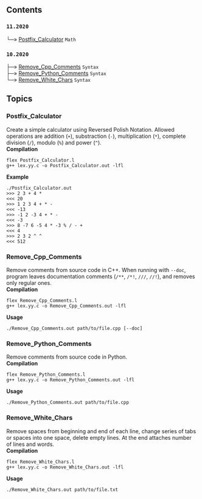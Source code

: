 ## Contents
### `11.2020`<br/>
└─» [Postfix_Calculator](#Postfix_Calculator) `Math`<br/>
### `10.2020`<br/>
├─» [Remove_Cpp_Comments](#Remove_Cpp_Comments) `Syntax`<br/>
├─» [Remove_Python_Comments](#Remove_Python_Comments) `Syntax`<br/>
└─» [Remove_White_Chars](#Remove_White_Chars) `Syntax`<br/>

## Topics

### Postfix_Calculator
Create a simple calculator using Reversed Polish Notation. Allowed operations are addition (`+`), substraction (`-`), multiplication (`*`), complete division (`/`), modulo (`%`) and power (`^`).<br/>
**Compilation**<br/>
```
flex Postfix_Calculator.l
g++ lex.yy.c -o Postfix_Calculator.out -lfl
```
**Example**<br/>
```
./Postfix_Calculator.out
>>> 2 3 + 4 *
<<< 20
>>> 1 2 3 4 + * -
<<< -13
>>> -1 2 -3 4 + * -
<<< -3
>>> 8 -7 6 -5 4 * -3 % / - +
<<< 4
>>> 2 3 2 ^ ^
<<< 512
```

### Remove_Cpp_Comments
Remove comments from source code in C++. When running with `--doc`, program leaves documentation comments (`/**`, `/*!`, `///`, `//!`), and removes only regular ones.<br/>
**Compilation**<br/>
```
flex Remove_Cpp_Comments.l
g++ lex.yy.c -o Remove_Cpp_Comments.out -lfl
```
**Usage**<br/>
```
./Remove_Cpp_Comments.out path/to/file.cpp [--doc]
```

### Remove_Python_Comments
Remove comments from source code in Python.<br/>
**Compilation**<br/>
```
flex Remove_Python_Comments.l
g++ lex.yy.c -o Remove_Python_Comments.out -lfl
```
**Usage**<br/>
```
./Remove_Python_Comments.out path/to/file.cpp
```

### Remove_White_Chars
Remove spaces from beginning and end of each line, change series of tabs or spaces into one space, delete empty lines. At the end attaches number of lines and words.<br/>
**Compilation**<br/>
```
flex Remove_White_Chars.l
g++ lex.yy.c -o Remove_White_Chars.out -lfl
```
**Usage**<br/>
```
./Remove_White_Chars.out path/to/file.txt
```